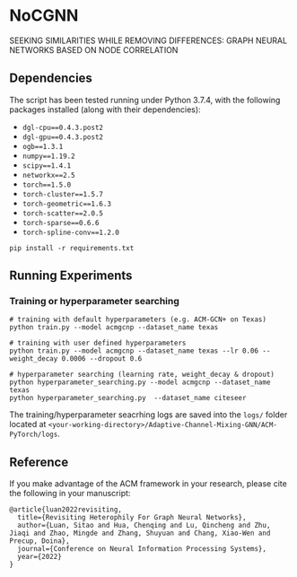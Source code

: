 # NoCGNN
SEEKING SIMILARITIES WHILE REMOVING DIFFERENCES: GRAPH NEURAL NETWORKS BASED ON NODE CORRELATION

## Dependencies

The script has been tested running under Python 3.7.4, with the following packages installed (along with their dependencies):

- `dgl-cpu==0.4.3.post2`
- `dgl-gpu==0.4.3.post2`
- `ogb==1.3.1`
- `numpy==1.19.2`
- `scipy==1.4.1`
- `networkx==2.5`
- `torch==1.5.0`
- `torch-cluster==1.5.7`
- `torch-geometric==1.6.3`
- `torch-scatter==2.0.5`
- `torch-sparse==0.6.6`
- `torch-spline-conv==1.2.0`


```
pip install -r requirements.txt
```

## Running Experiments 

### Training or hyperparameter searching

```
# training with default hyperparameters (e.g. ACM-GCN+ on Texas)
python train.py --model acmgcnp --dataset_name texas

# training with user defined hyperparameters
python train.py --model acmgcnp --dataset_name texas --lr 0.06 --weight_decay 0.0006 --dropout 0.6

# hyperparameter searching (learning rate, weight_decay & dropout)
python hyperparameter_searching.py --model acmgcnp --dataset_name texas
python hyperparameter_searching.py  --dataset_name citeseer

```
The training/hyperparameter seacrhing logs are saved into the `logs/` folder located at `<your-working-directory>/Adaptive-Channel-Mixing-GNN/ACM-PyTorch/logs`.


## Reference
If you make advantage of the ACM framework in your research, please cite the following in your manuscript:

```
@article{luan2022revisiting,
  title={Revisiting Heterophily For Graph Neural Networks},
  author={Luan, Sitao and Hua, Chenqing and Lu, Qincheng and Zhu, Jiaqi and Zhao, Mingde and Zhang, Shuyuan and Chang, Xiao-Wen and Precup, Doina},
  journal={Conference on Neural Information Processing Systems},
  year={2022}
}
```

